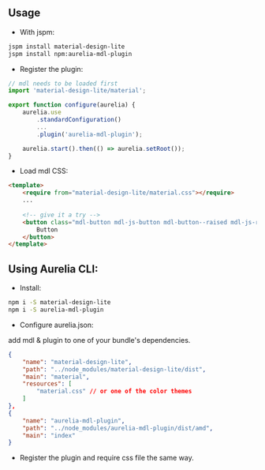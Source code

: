 ## Usage
- With jspm:
```bash
jspm install material-design-lite
jspm install npm:aurelia-mdl-plugin
```

- Register the plugin:
```js
// mdl needs to be loaded first
import 'material-design-lite/material';

export function configure(aurelia) {
    aurelia.use
        .standardConfiguration()
        ...
        .plugin('aurelia-mdl-plugin');

    aurelia.start().then(() => aurelia.setRoot());
}
```

- Load mdl CSS:
```html
<template>
    <require from="material-design-lite/material.css"></require>
    ...
    
    <!-- give it a try -->
    <button class="mdl-button mdl-js-button mdl-button--raised mdl-js-ripple-effect">
        Button
    </button>
</template>
```

## Using Aurelia CLI:

- Install:
```bash
npm i -S material-design-lite 
npm i -S aurelia-mdl-plugin
```

- Configure aurelia.json:

add mdl & plugin to one of your bundle's dependencies.

```json
{
    "name": "material-design-lite",
    "path": "../node_modules/material-design-lite/dist",
    "main": "material",
    "resources": [
        "material.css" // or one of the color themes
    ]
},
{
    "name": "aurelia-mdl-plugin",
    "path": "../node_modules/aurelia-mdl-plugin/dist/amd",
    "main": "index"
}
```

- Register the plugin and require css file the same way.